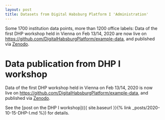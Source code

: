 ```yaml
---
layout: post
title: Datasets from Digital Habsburg Platform I 'Administration'
---
```


Some 1700 institution data points, more than 1200 office labels: Data of the first DHP workshop held in Vienna on Feb 13/14, 2020 are now live on <https://github.com/DigitalHabsburgPlatform/example-data>, and published via [Zenodo](https://zenodo.org/record/4330092). 

# Data publication from DHP I workshop

Data of the first DHP workshop held in Vienna on Feb 13/14, 2020 is now live on <https://github.com/DigitalHabsburgPlatform/example-data>, and published via [Zenodo](https://zenodo.org/record/4330092). 

See the [post on the DHP I workshop]({{ site.baseurl }}{% link _posts/2020-10-15-DHP-I.md %}) for details.


